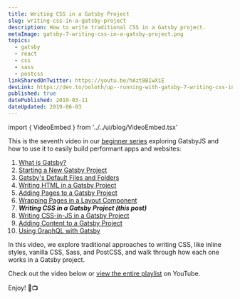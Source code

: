 ```yaml
---
title: Writing CSS in a Gatsby Project
slug: writing-css-in-a-gatsby-project
description: How to write traditional CSS in a Gatsby project.
metaImage: gatsby-7-writing-css-in-a-gatsby-project.png
topics:
  - gatsby
  - react
  - css
  - sass
  - postcss
linkSharedOnTwitter: https://youtu.be/hAzt8BIwXiE
devLink: https://dev.to/ooloth/up--running-with-gatsby-7-writing-css-in-a-gatsby-project-1l3j
published: true
datePublished: 2019-03-11
dateUpdated: 2019-06-03
---
```


import { VideoEmbed } from '../../ui/blog/VideoEmbed.tsx'

This is the seventh video in our [beginner series](https://www.youtube.com/watch?v=jAa1wh5ATm0&list=PLHBEcHVSROXQQhXpNhmiVKKcw72Cc0V-U) exploring GatsbyJS and how to use it to easily build performant apps and websites:

1. [What is Gatsby?](/what-is-gatsby)
2. [Starting a New Gatsby Project](/starting-a-new-gatsby-project)
3. [Gatsby's Default Files and Folders](/gatsbys-default-files-and-folders)
4. [Writing HTML in a Gatsby Project](/writing-html-in-a-gatsby-project)
5. [Adding Pages to a Gatsby Project](/adding-pages-to-a-gatsby-project)
6. [Wrapping Pages in a Layout Component](/wrapping-pages-in-a-layout-component)
7. **_Writing CSS in a Gatsby Project (this post)_**
8. [Writing CSS-in-JS in a Gatsby Project](/writing-css-in-js-in-a-gatsby-project)
9. [Adding Content to a Gatsby Project](/adding-content-to-a-gatsby-project)
10. [Using GraphQL with Gatsby](/using-graphql-with-gatsby)

In this video, we explore traditional approaches to writing CSS, like inline styles, vanilla CSS, Sass, and PostCSS, and walk through how each one works in a Gatsby project.

Check out the video below or [view the entire playlist](https://www.youtube.com/watch?v=jAa1wh5ATm0&list=PLHBEcHVSROXQQhXpNhmiVKKcw72Cc0V-U) on YouTube.

Enjoy! 🎉📺

<VideoEmbed embedURL="https://www.youtube.com/embed/hAzt8BIwXiE" />
